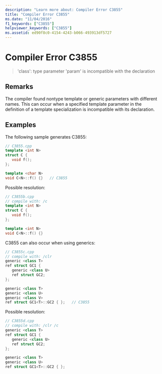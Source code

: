 ```yaml
---
description: "Learn more about: Compiler Error C3855"
title: "Compiler Error C3855"
ms.date: "11/04/2016"
f1_keywords: ["C3855"]
helpviewer_keywords: ["C3855"]
ms.assetid: ed90f8c0-4154-4243-b066-493913df5727
---
```

# Compiler Error C3855

> 'class': type parameter 'param' is incompatible with the declaration

## Remarks

The compiler found nontype template or generic parameters with different names. This can occur when a specified template parameter in the definition of a template specialization is incompatible with its declaration.

## Examples

The following sample generates C3855:

```cpp
// C3855.cpp
template <int N>
struct C {
   void f();
};

template <char N>
void C<N>::f() {}   // C3855
```

Possible resolution:

```cpp
// C3855b.cpp
// compile with: /c
template <int N>
struct C {
   void f();
};

template <int N>
void C<N>::f() {}
```

C3855 can also occur when using generics:

```cpp
// C3855c.cpp
// compile with: /clr
generic <class T>
ref struct GC1 {
   generic <class U>
   ref struct GC2;
};

generic <class T>
generic <class U>
generic <class V>
ref struct GC1<T>::GC2 { };   // C3855
```

Possible resolution:

```cpp
// C3855d.cpp
// compile with: /clr /c
generic <class T>
ref struct GC1 {
   generic <class U>
   ref struct GC2;
};

generic <class T>
generic <class U>
ref struct GC1<T>::GC2 { };
```
